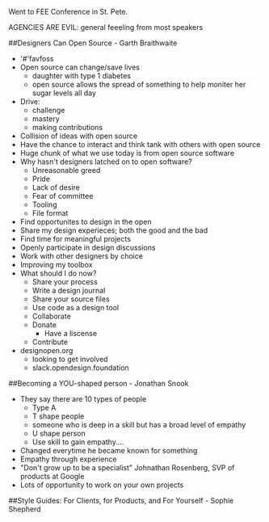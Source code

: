 Went to FEE Conference in St. Pete.

AGENCIES ARE EVIL: general feeeling from most speakers

##Designers Can Open Source - Garth Braithwaite

* '#'favfoss
* Open source can change/save lives
  * daughter with type 1 diabetes
  * open source allows the spread of something to help moniter her sugar levels all day
* Drive: 
  * challenge 
  * mastery
  * making contributions
* Collision of ideas with open source
* Have the chance to interact and think tank with others with open source
* Huge chunk of what we use today is from open source software
* Why hasn't designers latched on to open software?
  * Unreasonable greed
  * Pride
  * Lack of desire
  * Fear of committee
  * Tooling
  * File format
* Find opportunites to design in the open
* Share my design experieces; both the good and the bad
* Find time for meaningful projects
* Openly participate in design discussions
* Work with other designers by choice
* Improving my toolbox
* What should I do now?
  * Share your process
   * Write a design journal
  * Share your source files
  * Use code as a design tool
  * Collaborate
  * Donate
    * Have a liscense
  * Contribute
* designopen.org
  * looking to get involved
  * slack.opendesign.foundation


##Becoming a YOU-shaped person - Jonathan Snook

* They say there are 10 types of people
  * Type A
  * T shape people
   * someone who is deep in a skill but has a broad level of empathy
  * U shape person
   * Use skill to gain empathy....
* Changed everytime he became known for something
* Empathy through experience
* "Don't grow up to be a specialist" Johnathan Rosenberg, SVP of products at Google
* Lots of opportunity to work on your own projects


##Style Guides: For Clients, for Products, and For Yourself - Sophie Shepherd

